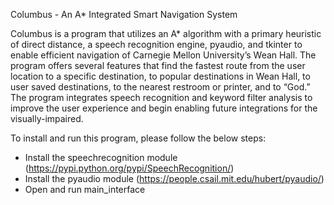 Columbus - An A* Integrated Smart Navigation System

Columbus is a program that utilizes an A* algorithm with a primary heuristic of direct distance, a speech recognition engine, pyaudio, and tkinter to enable efficient navigation of Carnegie Mellon University’s Wean Hall. The program offers several features that find the fastest route from the user location to a specific destination, to popular destinations in Wean Hall, to user saved destinations, to the nearest restroom or printer, and to “God.” The program integrates speech recognition and keyword filter analysis to improve the user experience and begin enabling future integrations for the visually-impaired.

To install and run this program, please follow the below steps:
- Install the speechrecognition module (https://pypi.python.org/pypi/SpeechRecognition/)
- Install the pyaudio module (https://people.csail.mit.edu/hubert/pyaudio/)
- Open and run main_interface

